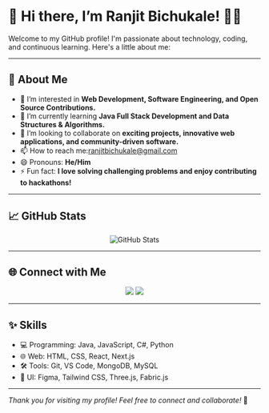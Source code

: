 # 👋 Hi there, I’m Ranjit Bichukale! 👨‍💻

Welcome to my GitHub profile! I'm passionate about technology, coding, and continuous learning. Here's a little about me:

---

## 🚀 About Me
- 👀 I’m interested in **Web Development, Software Engineering, and Open Source Contributions.**
- 🌱 I’m currently learning **Java Full Stack Development and Data Structures & Algorithms.**
- 💞️ I’m looking to collaborate on **exciting projects, innovative web applications, and community-driven software.**
- 📫 How to reach me:ranjitbichukale@gmail.com
- 😄 Pronouns: **He/Him**
- ⚡ Fun fact: **I love solving challenging problems and enjoy contributing to hackathons!**

---

## 📈 GitHub Stats
<p align="center">
  <img src="https://github-readme-stats.vercel.app/api?username=ranjitbichukale&show_icons=true&theme=tokyonight" alt="GitHub Stats" />
</p>

---

## 🌐 Connect with Me
<p align="center">
  <a href="https://www.linkedin.com/in/ranjitbichukale/" target="_blank"><img src="https://img.shields.io/badge/LinkedIn-%230077B5?style=for-the-badge&logo=linkedin&logoColor=white" /></a>
  <a href="mailto:ranjitbichukale@example.com" target="_blank"><img src="https://img.shields.io/badge/Gmail-D14836?style=for-the-badge&logo=gmail&logoColor=white" /></a>
</p>

---

## ✨ Skills
- 💻 Programming: Java, JavaScript, C#, Python
- 🌐 Web: HTML, CSS, React, Next.js
- 🛠️ Tools: Git, VS Code, MongoDB, MySQL
- 🎨 UI: Figma, Tailwind CSS, Three.js, Fabric.js

---

*Thank you for visiting my profile! Feel free to connect and collaborate!* 🚀
